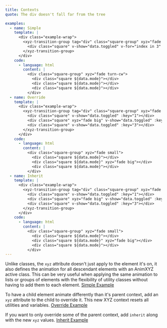 ```yaml
---
title: Contexts
quote: The div doesn't fall far from the tree

examples:
  - name: Simple
    template: |
      <div class="example-wrap">
        <xyz-transition-group tag="div" class="square-group" xyz="fade turn-cw" v-on="data.listeners">
          <div class="square" v-show="data.toggled" v-for="index in 3" :key="index"></div>
        </xyz-transition-group>
      </div>
    code:
      - language: html
        content: |
          <div class="square-group" xyz="fade turn-cw">
            <div class="square ${data.mode}"></div>
            <div class="square ${data.mode}"></div>
            <div class="square ${data.mode}"></div>
          </div>
  - name: Override
    template: |
      <div class="example-wrap">
        <xyz-transition-group tag="div" class="square-group" xyz="fade small" v-on="data.listeners">
          <div class="square" v-show="data.toggled" :key="1"></div>
          <div class="square" xyz="fade big" v-show="data.toggled" :key="2"></div>
          <div class="square" v-show="data.toggled" :key="3"></div>
        </xyz-transition-group>
      </div>
    code:
      - language: html
        content: |
          <div class="square-group" xyz="fade small">
            <div class="square ${data.mode}"></div>
            <div class="square ${data.mode}" xyz="fade big"></div>
            <div class="square ${data.mode}"></div>
          </div>
  - name: Inherit
    template: |
      <div class="example-wrap">
        <xyz-transition-group tag="div" class="square-group" xyz="fade small" v-on="data.listeners">
          <div class="square" v-show="data.toggled" :key="1"></div>
          <div class="square" xyz="fade big" v-show="data.toggled" :key="2"></div>
          <div class="square" v-show="data.toggled" :key="3"></div>
        </xyz-transition-group>
      </div>
    code:
      - language: html
        content: |
          <div class="square-group" xyz="fade small">
            <div class="square ${data.mode}"></div>
            <div class="square ${data.mode}" xyz="fade big"></div>
            <div class="square ${data.mode}"></div>
          </div>
---
```


Unlike classes, the `xyz` attribute doesn't just apply to the element it's on, it also defines the animation for all descendant elements with an AnimXYZ active class. This can be very useful when applying the same animation to lists or groups of elements with the flexibility of utility classes without having to add them to each element. [Simple Example](?tab=examples&example=Simple#contexts)

To have a child element animate differently than it's parent context, add an `xyz` attribute to the child to override it. This new XYZ context resets all utilities and variables. [Override Example](?tab=examples&example=Override#contexts)

If you want to only override some of the parent context, add `inherit` along with the new `xyz` values. [Inherit Example](?tab=examples&example=Inherit#contexts)
